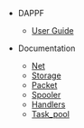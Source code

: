 - DAPPF
  - [User Guide](/)

- Documentation
  - [Net](net.md)
  - [Storage](storage.md)
  - [Packet](packet.md)
  - [Spooler](spooler.md)
  - [Handlers](handlers.md)
  - [Task_pool](task_pool.md)
